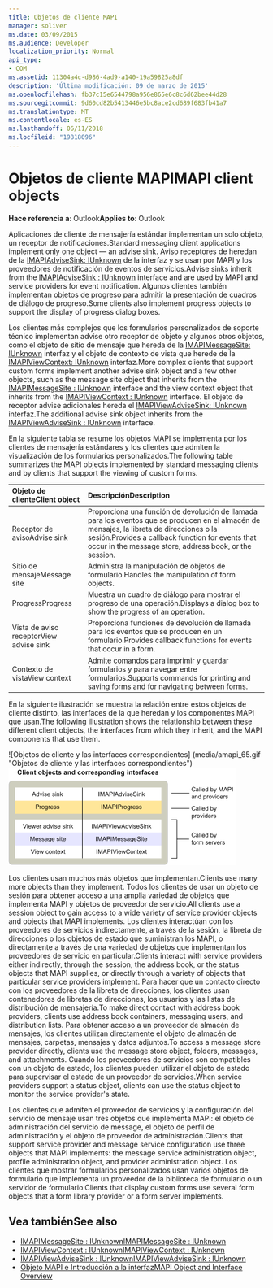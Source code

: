 ```yaml
---
title: Objetos de cliente MAPI
manager: soliver
ms.date: 03/09/2015
ms.audience: Developer
localization_priority: Normal
api_type:
- COM
ms.assetid: 11304a4c-d986-4ad9-a140-19a59825a8df
description: 'Última modificación: 09 de marzo de 2015'
ms.openlocfilehash: fb37c15e6544798a956e865e6c8c6d62bee44d28
ms.sourcegitcommit: 9d60cd82b5413446e5bc8ace2cd689f683fb41a7
ms.translationtype: MT
ms.contentlocale: es-ES
ms.lasthandoff: 06/11/2018
ms.locfileid: "19818096"
---
```

# <a name="mapi-client-objects"></a><span data-ttu-id="a2fab-103">Objetos de cliente MAPI</span><span class="sxs-lookup"><span data-stu-id="a2fab-103">MAPI client objects</span></span>
  
<span data-ttu-id="a2fab-104">**Hace referencia a**: Outlook</span><span class="sxs-lookup"><span data-stu-id="a2fab-104">**Applies to**: Outlook</span></span> 
  
<span data-ttu-id="a2fab-105">Aplicaciones de cliente de mensajería estándar implementan un solo objeto, un receptor de notificaciones.</span><span class="sxs-lookup"><span data-stu-id="a2fab-105">Standard messaging client applications implement only one object — an advise sink.</span></span> <span data-ttu-id="a2fab-106">Aviso receptores de heredan de la [IMAPIAdviseSink: IUnknown](imapiadvisesinkiunknown.md) de la interfaz y se usan por MAPI y los proveedores de notificación de eventos de servicios.</span><span class="sxs-lookup"><span data-stu-id="a2fab-106">Advise sinks inherit from the [IMAPIAdviseSink : IUnknown](imapiadvisesinkiunknown.md) interface and are used by MAPI and service providers for event notification.</span></span> <span data-ttu-id="a2fab-107">Algunos clientes también implementan objetos de progreso para admitir la presentación de cuadros de diálogo de progreso.</span><span class="sxs-lookup"><span data-stu-id="a2fab-107">Some clients also implement progress objects to support the display of progress dialog boxes.</span></span> 
  
<span data-ttu-id="a2fab-108">Los clientes más complejos que los formularios personalizados de soporte técnico implementan advise otro receptor de objeto y algunos otros objetos, como el objeto de sitio de mensaje que hereda de la [IMAPIMessageSite: IUnknown](imapimessagesiteiunknown.md) interfaz y el objeto de contexto de vista que herede de la [IMAPIViewContext: IUnknown](imapiviewcontextiunknown.md) interfaz.</span><span class="sxs-lookup"><span data-stu-id="a2fab-108">More complex clients that support custom forms implement another advise sink object and a few other objects, such as the message site object that inherits from the [IMAPIMessageSite : IUnknown](imapimessagesiteiunknown.md) interface and the view context object that inherits from the [IMAPIViewContext : IUnknown](imapiviewcontextiunknown.md) interface.</span></span> <span data-ttu-id="a2fab-109">El objeto de receptor advise adicionales hereda el [IMAPIViewAdviseSink: IUnknown](imapiviewadvisesinkiunknown.md) interfaz.</span><span class="sxs-lookup"><span data-stu-id="a2fab-109">The additional advise sink object inherits from the [IMAPIViewAdviseSink : IUnknown](imapiviewadvisesinkiunknown.md) interface.</span></span> 
  
<span data-ttu-id="a2fab-110">En la siguiente tabla se resume los objetos MAPI se implementa por los clientes de mensajería estándares y los clientes que admiten la visualización de los formularios personalizados.</span><span class="sxs-lookup"><span data-stu-id="a2fab-110">The following table summarizes the MAPI objects implemented by standard messaging clients and by clients that support the viewing of custom forms.</span></span>
  
|<span data-ttu-id="a2fab-111">**Objeto de cliente**</span><span class="sxs-lookup"><span data-stu-id="a2fab-111">**Client object**</span></span>|<span data-ttu-id="a2fab-112">**Descripción**</span><span class="sxs-lookup"><span data-stu-id="a2fab-112">**Description**</span></span>|
|:-----|:-----|
|<span data-ttu-id="a2fab-113">Receptor de aviso</span><span class="sxs-lookup"><span data-stu-id="a2fab-113">Advise sink</span></span>  <br/> |<span data-ttu-id="a2fab-114">Proporciona una función de devolución de llamada para los eventos que se producen en el almacén de mensajes, la libreta de direcciones o la sesión.</span><span class="sxs-lookup"><span data-stu-id="a2fab-114">Provides a callback function for events that occur in the message store, address book, or the session.</span></span>  <br/> |
|<span data-ttu-id="a2fab-115">Sitio de mensaje</span><span class="sxs-lookup"><span data-stu-id="a2fab-115">Message site</span></span>  <br/> |<span data-ttu-id="a2fab-116">Administra la manipulación de objetos de formulario.</span><span class="sxs-lookup"><span data-stu-id="a2fab-116">Handles the manipulation of form objects.</span></span>  <br/> |
|<span data-ttu-id="a2fab-117">Progress</span><span class="sxs-lookup"><span data-stu-id="a2fab-117">Progress</span></span>  <br/> |<span data-ttu-id="a2fab-118">Muestra un cuadro de diálogo para mostrar el progreso de una operación.</span><span class="sxs-lookup"><span data-stu-id="a2fab-118">Displays a dialog box to show the progress of an operation.</span></span>  <br/> |
|<span data-ttu-id="a2fab-119">Vista de aviso receptor</span><span class="sxs-lookup"><span data-stu-id="a2fab-119">View advise sink</span></span>  <br/> |<span data-ttu-id="a2fab-120">Proporciona funciones de devolución de llamada para los eventos que se producen en un formulario.</span><span class="sxs-lookup"><span data-stu-id="a2fab-120">Provides callback functions for events that occur in a form.</span></span>  <br/> |
|<span data-ttu-id="a2fab-121">Contexto de vista</span><span class="sxs-lookup"><span data-stu-id="a2fab-121">View context</span></span>  <br/> |<span data-ttu-id="a2fab-122">Admite comandos para imprimir y guardar formularios y para navegar entre formularios.</span><span class="sxs-lookup"><span data-stu-id="a2fab-122">Supports commands for printing and saving forms and for navigating between forms.</span></span>  <br/> |
   
<span data-ttu-id="a2fab-123">En la siguiente ilustración se muestra la relación entre estos objetos de cliente distinto, las interfaces de la que heredan y los componentes MAPI que usan.</span><span class="sxs-lookup"><span data-stu-id="a2fab-123">The following illustration shows the relationship between these different client objects, the interfaces from which they inherit, and the MAPI components that use them.</span></span> 
  
<span data-ttu-id="a2fab-124">![Objetos de cliente y las interfaces correspondientes] (media/amapi_65.gif "Objetos de cliente y las interfaces correspondientes")</span><span class="sxs-lookup"><span data-stu-id="a2fab-124">![Client objects and corresponding interfaces](media/amapi_65.gif "Client objects and corresponding interfaces")</span></span>
  
<span data-ttu-id="a2fab-125">Los clientes usan muchos más objetos que implementan.</span><span class="sxs-lookup"><span data-stu-id="a2fab-125">Clients use many more objects than they implement.</span></span> <span data-ttu-id="a2fab-126">Todos los clientes de usar un objeto de sesión para obtener acceso a una amplia variedad de objetos que implementa MAPI y objetos de proveedor de servicio.</span><span class="sxs-lookup"><span data-stu-id="a2fab-126">All clients use a session object to gain access to a wide variety of service provider objects and objects that MAPI implements.</span></span> <span data-ttu-id="a2fab-127">Los clientes interactúan con los proveedores de servicios indirectamente, a través de la sesión, la libreta de direcciones o los objetos de estado que suministran los MAPI, o directamente a través de una variedad de objetos que implementan los proveedores de servicio en particular.</span><span class="sxs-lookup"><span data-stu-id="a2fab-127">Clients interact with service providers either indirectly, through the session, the address book, or the status objects that MAPI supplies, or directly through a variety of objects that particular service providers implement.</span></span> <span data-ttu-id="a2fab-128">Para hacer que un contacto directo con los proveedores de la libreta de direcciones, los clientes usan contenedores de libretas de direcciones, los usuarios y las listas de distribución de mensajería.</span><span class="sxs-lookup"><span data-stu-id="a2fab-128">To make direct contact with address book providers, clients use address book containers, messaging users, and distribution lists.</span></span> <span data-ttu-id="a2fab-129">Para obtener acceso a un proveedor de almacén de mensajes, los clientes utilizan directamente el objeto de almacén de mensajes, carpetas, mensajes y datos adjuntos.</span><span class="sxs-lookup"><span data-stu-id="a2fab-129">To access a message store provider directly, clients use the message store object, folders, messages, and attachments.</span></span> <span data-ttu-id="a2fab-130">Cuando los proveedores de servicios son compatibles con un objeto de estado, los clientes pueden utilizar el objeto de estado para supervisar el estado de un proveedor de servicios.</span><span class="sxs-lookup"><span data-stu-id="a2fab-130">When service providers support a status object, clients can use the status object to monitor the service provider's state.</span></span>
  
<span data-ttu-id="a2fab-131">Los clientes que admiten el proveedor de servicios y la configuración del servicio de mensaje usan tres objetos que implementa MAPI: el objeto de administración del servicio de message, el objeto de perfil de administración y el objeto de proveedor de administración.</span><span class="sxs-lookup"><span data-stu-id="a2fab-131">Clients that support service provider and message service configuration use three objects that MAPI implements: the message service administration object, profile administration object, and provider administration object.</span></span> <span data-ttu-id="a2fab-132">Los clientes que mostrar formularios personalizados usan varios objetos de formulario que implementa un proveedor de la biblioteca de formulario o un servidor de formulario.</span><span class="sxs-lookup"><span data-stu-id="a2fab-132">Clients that display custom forms use several form objects that a form library provider or a form server implements.</span></span>
  
## <a name="see-also"></a><span data-ttu-id="a2fab-133">Vea también</span><span class="sxs-lookup"><span data-stu-id="a2fab-133">See also</span></span>

- [<span data-ttu-id="a2fab-134">IMAPIMessageSite : IUnknown</span><span class="sxs-lookup"><span data-stu-id="a2fab-134">IMAPIMessageSite : IUnknown</span></span>](imapimessagesiteiunknown.md) 
- [<span data-ttu-id="a2fab-135">IMAPIViewContext : IUnknown</span><span class="sxs-lookup"><span data-stu-id="a2fab-135">IMAPIViewContext : IUnknown</span></span>](imapiviewcontextiunknown.md)  
- [<span data-ttu-id="a2fab-136">IMAPIViewAdviseSink : IUnknown</span><span class="sxs-lookup"><span data-stu-id="a2fab-136">IMAPIViewAdviseSink : IUnknown</span></span>](imapiviewadvisesinkiunknown.md)
- [<span data-ttu-id="a2fab-137">Objeto MAPI e Introducción a la interfaz</span><span class="sxs-lookup"><span data-stu-id="a2fab-137">MAPI Object and Interface Overview</span></span>](mapi-object-and-interface-overview.md)

